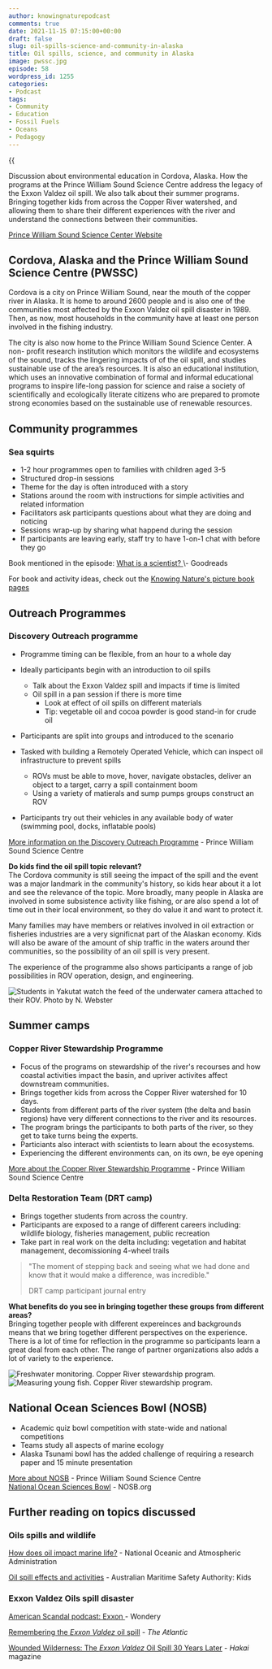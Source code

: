 ```yaml
---
author: knowingnaturepodcast
comments: true
date: 2021-11-15 07:15:00+00:00
draft: false
slug: oil-spills-science-and-community-in-alaska
title: Oil spills, science, and community in Alaska
image: pwssc.jpg
episode: 58
wordpress_id: 1255
categories:
- Podcast
tags:
- Community
- Education
- Fossil Fuels
- Oceans
- Pedagogy
---
```


{{<audio src="https://mcdn.podbean.com/mf/web/93au39/Ep_58_-_Oil_spills_science_and_community_in_Alaska6cef0.mp3" caption="your caption" >}}

Discussion about environmental education in Cordova, Alaska. How the programs
at the Prince William Sound Science Centre address the legacy of the Exxon
Valdez oil spill. We also talk about their summer programs. Bringing together
kids from across the Copper River watershed, and allowing them to share their
different experiences with the river and understand the connections between
their communities.

[Prince William Sound Science Center Website](https://pwssc.org/)

## Cordova, Alaska and the Prince William Sound Science Centre (PWSSC)

Cordova is a city on Prince William Sound, near the mouth of the copper river
in Alaska. It is home to around 2600 people and is also one of the communities
most affected by the Exxon Valdez oil spill disaster in 1989. Then, as now,
most households in the community have at least one person involved in the
fishing industry.

The city is also now home to the Prince William Sound Science Center. A non-
profit research institution which monitors the wildlife and ecosystems of the
sound, tracks the lingering impacts of of the oil spill, and studies
sustainable use of the area’s resources. It is also an educational
institution,  which uses an innovative combination of formal and informal
educational programs to inspire life-long passion for science and raise a
society of scientifically and ecologically literate citizens who are prepared
to promote strong economies based on the sustainable use of renewable
resources.

## Community programmes

### Sea squirts

  * 1-2 hour programmes open to families with children aged 3-5
  * Structured drop-in sessions
  * Theme for the day is often introduced with a story
  * Stations around the room with instructions for simple activities and related information
  * Facilitators ask participants questions about what they are doing and noticing
  * Sessions wrap-up by sharing what happend during the session
  * If participants are leaving early, staff try to have 1-on-1 chat with before they go

Book mentioned in the episode: [What is a scientist? ](https://www.goodreads.com/book/show/1979845.What_Is_a_Scientist_)\- Goodreads

For book and activity ideas, check out the [Knowing Nature's picture book pages](https://knowingnaturepodcast.wordpress.com/resources/picture-books/)

## Outreach Programmes

### Discovery Outreach programme

  * Programme timing can be flexible, from an hour to a whole day
  * Ideally participants begin with an introduction to oil spills
    * Talk about the Exxon Valdez spill and impacts if time is limited
    * Oil spill in a pan session if there is more time
      * Look at effect of oil spills on different materials
      * Tip: vegetable oil and cocoa powder is good stand-in for crude oil  

  * Participants are split into groups and introduced to the scenario
  * Tasked with building a Remotely Operated Vehicle, which can inspect oil infrastructure to prevent spills
    * ROVs must be able to move, hover, navigate obstacles, deliver an object to a target, carry a spill containment boom
    * Using a variety of matierals and sump pumps groups construct an ROV  

  * Participants try out their vehicles in any available body of water (swimming pool, docks, inflatable pools) 

[More information on the Discovery Outreach Programme](https://pwssc.org/education/discovery-outreach/) \- Prince William Sound Science Centre

**Do kids find the oil spill topic relevant?**  
The Cordova community is still seeing the impact of the spill and the event
was a major landmark in the community's history, so kids hear about it a lot
and see the relevance of the topic. More broadly, many people in Alaska are
involved in some subsistence activity like fishing, or are also spend a lot of
time out in their local environment, so they do value it and want to protect
it.  
  
Many families may have members or relatives involved in oil extraction or
fisheries industries are a very significnat part of the Alaskan economy. Kids
will also be aware of the amount of ship traffic in the waters around ther
communities, so the possibility of an oil spill is very present.

The experience of the programme also shows participants a range of job
possibilities in ROV operation, design, and engineering.

![Students in Yakutat watch the feed of the underwater camera attached to their ROV. Photo by N. Webster](pwssc_discoveryoutreach.jpg)

## Summer camps

### Copper River Stewardship Programme

  * Focus of the programs on stewardship of the river's recourses and how coastal activities impact the basin, and upriver activites affect downstream communities.
  * Brings together kids from across the Copper River watershed for 10 days.
  * Students from different parts of the river system (the delta and basin regions) have very different connections to the river and its resources.
  * The program brings the participants to both parts of the river, so they get to take turns being the experts.
  * Particiants also interact with scientists to learn about the ecosystems.
  * Experiencing the different environments can, on its own, be eye opening

[More about the Copper River Stewardship Programme](https://pwssc.org/education/camps/copper-river-stewardship-program/) \- Prince William Sound Science Centre

### Delta Restoration Team (DRT camp)

  * Brings together students from across the country.
  * Participants are exposed to a range of different careers including: wildlife biology, fisheries management, public recreation 
  * Take part in real work on the delta including: vegetation and habitat management, decomissioning 4-wheel trails

> "The moment of stepping back and seeing what we had done and know that it
> would make a difference, was incredible."
>
> DRT camp participant journal entry

**What benefits do you see in bringing together these groups from different
areas?**  
Bringing together people with different expereinces and backgrounds means that
we bring together different perspectives on the experience. There is a lot of
time for reflection in the programme so participants learn a great deal from
each other. The range of partner organizations also adds a lot of variety to
the experience.

  ![Freshwater monitoring. Copper River stewardship program.](pwssc_2.jpg)
  ![Measuring young fish. Copper River stewardship program.](pwssc_1.jpg)

## National Ocean Sciences Bowl (NOSB)

  * Academic quiz bowl competition with state-wide and national competitions
  * Teams study all aspects of marine ecology
  * Alaska Tsunami bowl has the added challenge of requiring a research paper and 15 minute presentation

[More about NOSB](https://pwssc.org/education/national-ocean-sciences-bowl/) \- Prince William Sound Science Centre  
[National Ocean Sciences Bowl](http://nosb.org/) \- NOSB.org

## Further reading on topics discussed

### Oils spills and wildlife

[How does oil impact marine life?](https://oceanservice.noaa.gov/facts/oilimpacts.html) \- National Oceanic and Atmospheric Administration  
  
[Oil spill effects and activities](https://www.operations.amsa.gov.au/kids-and-teachers-resources/kids/teachers/index.html) \- Australian Maritime Safety Authority: Kids

### Exxon Valdez Oils spill disaster

[American Scandal podcast: Exxon ](https://wondery.com/shows/american-scandal/episode/5678-exxon-valdez-oil-meets-water/)\- Wondery  
  
[Remembering the _Exxon Valdez_ oil spill](https://www.theatlantic.com/photo/2014/03/remembering-the-exxon-valdez-oil-spill/100703/) \- _The Atlantic_  
  
[Wounded Wilderness: The _Exxon Valdez_ Oil Spill 30 Years Later](https://www.hakaimagazine.com/news/wounded-wilderness-the-exxon-valdez-oil-spill-30-years-later/) \- _Hakai_ magazine

